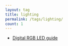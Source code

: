```yaml
---
layout: tag
title: lighting
permalink: /tags/lighting/
count: 1
---
```


- [Digital RGB LED guide](https://kryptokommun.ist/tech/2018/08/07/digital-rgb-led-guide.html)
